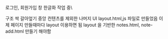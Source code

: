 로그인, 회원가입 창 한글화 작업 중\

구조 싹 갈아엎기
중앙 컨텐츠를 제외한 나머지 UI layout.html,js 파일로 만들었음 이제 페이지 만들때마다 layout 이용하면 됨
layout 을 기반한 notes.html, note-add.html 만들기 해야함
